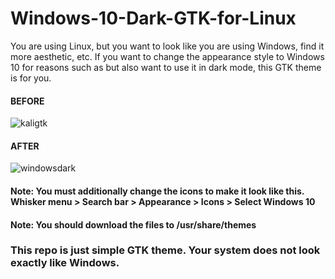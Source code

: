 # Windows-10-Dark-GTK-for-Linux
You are using Linux, but you want to look like you are using Windows, find it more aesthetic, etc. If you want to change the appearance style to Windows 10 for reasons such as but also want to use it in dark mode, this GTK theme is for you.

#### BEFORE
![kaligtk](https://github.com/baranmor/Windows-10-Dark-Mode-for-Linux/assets/161608773/8b3aa3f5-791b-4ef7-8293-8df8e66ace6a)

#### AFTER
![windowsdark](https://github.com/baranmor/Windows-10-Dark-Mode-for-Linux/assets/161608773/7f6c6f6c-80dc-4d67-908f-dd37789174e8)

#### Note: You must additionally change the icons to make it look like this. Whisker menu > Search bar > Appearance > Icons > Select Windows 10

#### Note: You should download the files to /usr/share/themes

### This repo is just simple GTK theme. Your system does not look exactly like Windows.
